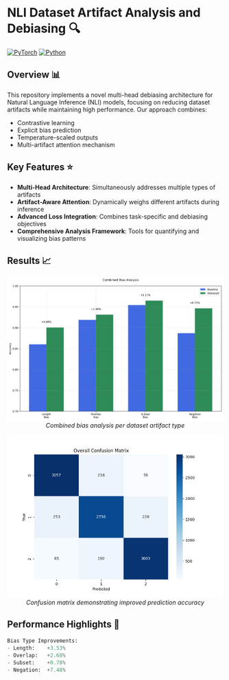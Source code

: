 # NLI Dataset Artifact Analysis and Debiasing 🔍

[![PyTorch](https://img.shields.io/badge/PyTorch-%23EE4C2C.svg?style=for-the-badge&logo=PyTorch&logoColor=white)](https://pytorch.org/)
[![Python](https://img.shields.io/badge/python-3.8+-blue.svg?style=for-the-badge)](https://www.python.org/)

## Overview 📊

This repository implements a novel multi-head debiasing architecture for Natural Language Inference (NLI) models, focusing on reducing dataset artifacts while maintaining high performance. Our approach combines:
- Contrastive learning
- Explicit bias prediction
- Temperature-scaled outputs
- Multi-artifact attention mechanism

## Key Features ⭐

- **Multi-Head Architecture**: Simultaneously addresses multiple types of artifacts
- **Artifact-Aware Attention**: Dynamically weighs different artifacts during inference
- **Advanced Loss Integration**: Combines task-specific and debiasing objectives
- **Comprehensive Analysis Framework**: Tools for quantifying and visualizing bias patterns

## Results 📈

<p align="center">
  <img src="research_analysis/combined_bias_analysis.png" alt="Training Metrics" width="600"/>
  <br>
  <em>Combined bias analysis per dataset artifact type</em>
</p>

<p align="center">
  <img src="research_analysis/confusion_matrix_all.png" alt="Confusion Matrix" width="600"/>
  <br>
  <em>Confusion matrix demonstrating improved prediction accuracy</em>
</p>

## Performance Highlights 🎯

```python
Bias Type Improvements:
- Length:    +3.53%
- Overlap:   +2.68%
- Subset:    +0.78%
- Negation:  +7.48%
